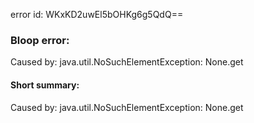 error id: WKxKD2uwEl5bOHKg6g5QdQ==
### Bloop error:

Caused by: java.util.NoSuchElementException: None.get
#### Short summary: 

Caused by: java.util.NoSuchElementException: None.get